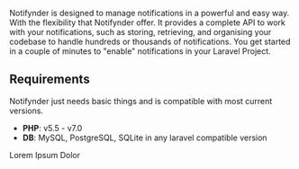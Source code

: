 Notifynder is designed to manage notifications in a powerful and easy way. With the flexibility that Notifynder offer. It provides a complete API to work with your notifications, such as storing, retrieving, and organising your codebase to handle hundreds or thousands of notifications. You get started in a couple of minutes to "enable" notifications in your Laravel Project.

## Requirements

Notifynder just needs basic things and is compatible with most current versions.

* **PHP**: v5.5 - v7.0
* **DB**: MySQL, PostgreSQL, SQLite in any laravel compatible version

Lorem Ipsum Dolor